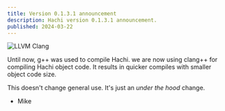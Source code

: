 ```yaml
---
title: Version 0.1.3.1 announcement
description: Hachi version 0.1.3.1 announcement.
published: 2024-03-22
---
```


![LLVM Clang](/llvm-clang.png "LLVM Clang Logo" )

Until now, g++ was used to compile Hachi. we are now using clang++ for compiling Hachi object code. It results in quicker compiles with smaller object code size.

This doesn't change general use. It's just an *under the hood* change.

- Mike
